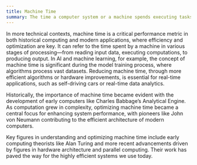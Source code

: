```yaml
---
title: Machine Time
summary: The time a computer system or a machine spends executing tasks, often used in contrast with human interaction or waiting times. It encompasses the processing time required by the hardware to complete computations or operations.
---
```

In more technical contexts, machine time is a critical performance metric in both historical computing and modern applications, where efficiency and optimization are key. It can refer to the time spent by a machine in various stages of processing—from reading input data, executing computations, to producing output. In AI and machine learning, for example, the concept of machine time is significant during the model training process, where algorithms process vast datasets. Reducing machine time, through more efficient algorithms or hardware improvements, is essential for real-time applications, such as self-driving cars or real-time data analytics.

Historically, the importance of machine time became evident with the development of early computers like Charles Babbage’s Analytical Engine. As computation grew in complexity, optimizing machine time became a central focus for enhancing system performance, with pioneers like John von Neumann contributing to the efficient architecture of modern computers.

Key figures in understanding and optimizing machine time include early computing theorists like Alan Turing and more recent advancements driven by figures in hardware architecture and parallel computing. Their work has paved the way for the highly efficient systems we use today.